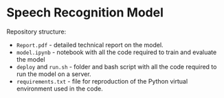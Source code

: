 # Speech Recognition Model

Repository structure:

- `Report.pdf` - detailed technical report on the model.
- `model.ipynb` - notebook with all the code required to train and evaluate the model
- `deploy` and `run.sh` - folder and bash script with all the code required to run the model on a server.
- `requirements.txt` - file for reproduction of the Python virtual environment used in the code.
